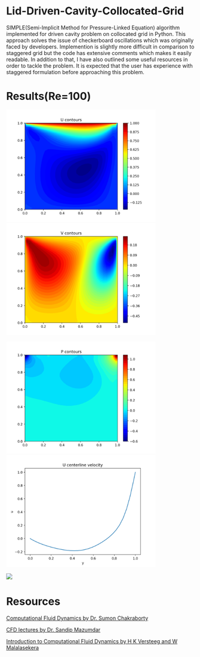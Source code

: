 # Lid-Driven-Cavity-Collocated-Grid

SIMPLE(Semi-Implicit Method for Pressure-Linked Equation) algorithm
implemented for driven cavity problem on collocated grid in
Python. This approach solves the issue of checkerboard oscillations
which was originally faced by developers. Implemention is slightly
more difficult in comparison to staggered grid but the code has
extensive comments which makes it easily readable. In addition to
that, I have also outlined some useful resources in order to tackle
the problem. It is expected that the user has experience with
staggered formulation before approaching this problem.

# Results(Re=100)


<p float="left">
  <img src="https://github.com/deepmorzaria/Lid-Driven-Cavity-Collocated-Grid/blob/main/results/u_contours.png" width="400" >
  <img src="https://github.com/deepmorzaria/Lid-Driven-Cavity-Collocated-Grid/blob/main/results/v_contours.png" width="400"> 
</p>

<p float="left">
  <img src="https://github.com/deepmorzaria/Lid-Driven-Cavity-Collocated-Grid/blob/main/results/pressure_contours.png" width="400" >
  <img src="https://github.com/deepmorzaria/Lid-Driven-Cavity-Collocated-Grid/blob/main/results/u_centerline.png" width="400"> 
</p>
  
<image src= "https://github.com/deepmorzaria/Lid-Driven-Cavity-Collocated-Grid/blob/main/results/v_centerline.png" width=400>



# Resources

[Computational Fluid Dynamics by Dr. Sumon Chakraborty](https://www.youtube.com/playlist?list=PL3zvA_WajfGBi-0-A9goGqB0cbe5-aU4N)

[CFD lectures by Dr. Sandip Mazumdar](https://www.youtube.com/playlist?list=PLVuuXJfoPgT4gJcBAAFPW7uMwjFKB9aqT)

[Introduction to Computational Fluid Dynamics by H K Versteeg and W Malalasekera](http://ftp.demec.ufpr.br/disciplinas/TM702/Versteeg_Malalasekera_2ed.pdf)
